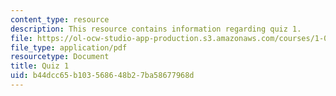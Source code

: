 ```yaml
---
content_type: resource
description: This resource contains information regarding quiz 1.
file: https://ol-ocw-studio-app-production.s3.amazonaws.com/courses/1-00-introduction-to-computers-and-engineering-problem-solving-spring-2012/b44dcc65b103568648b27ba58677968d_MIT1_00S12_Quiz_1_S12.pdf
file_type: application/pdf
resourcetype: Document
title: Quiz 1
uid: b44dcc65-b103-5686-48b2-7ba58677968d
---
```

